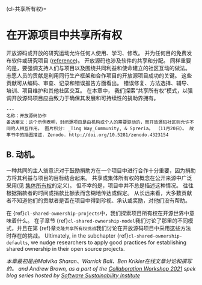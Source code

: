 (cl-共享所有权)=
# 在开源项目中共享所有权

开放源码或开放的研究运动允许任何人使用、学习、修改。 并为任何目的免费发布软件或研究项目 ([reference](https://opensource.org/osd))。 开放源码也涉及软件的共享和分配。 同样重要的是，要强调支持人们与项目以及围绕共同利益和使命建立的社区互动的做法。 志愿人员的贡献是利用同行生产框架和合作项目的开放源项目成功的关键。 这些贡献可从编码、审查、记录和错误报告方面看出。 错误修复、方法选择、辅导、培训、项目维护和其他社区交互。 在本章中， 我们探索“共享所有权”模式，以强调开放源码项目应由致力于确保其发展和可持续性的捐助界拥有。

```{figure} ../figures/open-source-collaboration.jpg
---
名称：开放源码协作
备选案文：这个示例表明，封闭源项目是由机构或个人的需要驱动的，而开放源码社区则允许不同的人相互作用。 图片积分: _Ting Way_Community, & Spreria。 （11月20日）。 故事书中的插图描述. Zenodo. http://doi.org/10.5281/zenodo.4323154
```

## B. 动机。

一种共同的主人翁意识对于鼓励捐助方在一个项目中进行合作十分重要，因为捐助方将其利益与项目的目标结合起来。 共享或集体所有权的概念在公开来源中广泛采用(见 [集体所有权](https://www.agilealliance.org/glossary/collective-ownership/)的定义)。 但不幸的是，项目中并不总是描述这种情况。 往往根据捐款者的时间或捐款比额表而含糊地传达或假定。 从长远来看，大多数贡献者不知道他们的贡献者是否在项目中得到珍视、承认或奖励，对他们没有帮助。

在 {ref}`cl-shared-ownership-projects`中，我们探索项目所有权在开源世界中意味着什么。 在子章节 {ref}`cl-shared-ownership-model`我们讨论了那里的不同模式，并且在第 {ref}章`克隆共享所有权挑战`我们讨论在开放源码项目中采用这些方法时存在的挑战。 Ultimately, in the subchapter {ref}`cl-shared-ownership-defaults`, we nudge researchers to apply good practices for establishing shared ownership in their open source projects.

*本章最初是由Malvika Sharan、Warrick Ball、Ben Krikler在线文章讨论和撰写的。 and Andrew Brown, as a part of the [Collaboration Workshop 2021](https://www.software.ac.uk/cw21) spek blog series hosted by [Software Sustainability Institute](https://www.software.ac.uk)*
